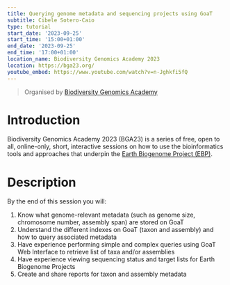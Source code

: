 ```yaml
---
title: Querying genome metadata and sequencing projects using GoaT
subtitle: Cibele Sotero-Caio
type: tutorial
start_date: '2023-09-25'
start_time: '15:00+01:00'
end_date: '2023-09-25'
end_time: '17:00+01:00'
location_name: Biodiversity Genomics Academy 2023
location: https://bga23.org/
youtube_embed: https://www.youtube.com/watch?v=n-Jghkfi5fQ
---
```


> Organised by [Biodiversity Genomics Academy](https://bga23.org/)

# Introduction

Biodiversity Genomics Academy 2023 (BGA23) is a series of free, open to all,
online-only, short, interactive sessions on how to use the bioinformatics
tools and approaches that underpin the [Earth Biogenome Project (EBP)](https://earthbiogenome.org/).

# Description

By the end of this session you will:

1. Know what genome-relevant metadata (such as genome size, chromosome number, assembly span) are stored on GoaT
2. Understand the different indexes on GoaT (taxon and assembly) and how to query associated metadata
3. Have experience performing simple and complex queries using GoaT Web Interface to retrieve list of taxa and/or assemblies
4. Have experience viewing sequencing status and target lists for Earth Biogenome Projects
5. Create and share reports for taxon and assembly metadata
